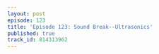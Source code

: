 ```yaml
---
layout: post
episode: 123
title: 'Episode 123: Sound Break--Ultrasonics'
published: true
track_id: 814313962
---
```

<div class='list post-player' track='{{page.track_id}}'></div>

